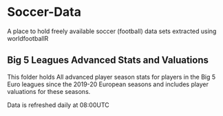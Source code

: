 # Soccer-Data
A place to hold freely available soccer (football) data sets extracted using worldfootballR


## Big 5 Leagues Advanced Stats and Valuations

This folder holds All advanced player season stats for players in the Big 5 Euro leagues since the 2019-20 European seasons and includes player valuations for these seasons.

Data is refreshed daily at 08:00UTC